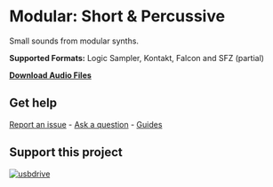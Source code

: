 # Modular: Short & Percussive
 
Small sounds from modular synths.

**Supported Formats:** Logic Sampler, Kontakt, Falcon and SFZ (partial)

**[Download Audio Files](https://github.com/publicsamples/Modular-Short-Percussive/releases/tag/1.0)**

## **Get help**

[Report an issue](https://github.com/publicsamples/home/issues) - [Ask a question](https://github.com/publicsamples/home/discussions) - [Guides](https://github.com/publicsamples/home/wiki)

## **Support this project**

[
![usbdrive](https://www.modularsamples.com/img/USB.png)
](https://www.modularsamples.com/sample-library-on-usb-drive//)

